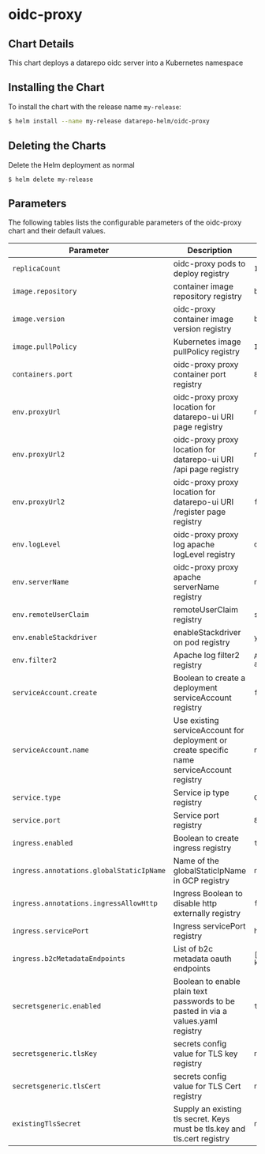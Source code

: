 # oidc-proxy

## Chart Details
This chart deploys a datarepo oidc server into a Kubernetes namespace

## Installing the Chart

To install the chart with the release name `my-release`:

```bash
$ helm install --name my-release datarepo-helm/oidc-proxy
```

## Deleting the Charts

Delete the Helm deployment as normal

```
$ helm delete my-release
```

## Parameters

The following tables lists the configurable parameters of the oidc-proxy chart and their default values.

|                   Parameter                   | Description                                                                                | Default                                                                                                                        |
|-----------------------------------------------|--------------------------------------------------------------------------------------------|--------------------------------------------------------------------------------------------------------------------------------|
| `replicaCount`                        | oidc-proxy pods to deploy registry                                                         | `1`                                                                                                                            |
| `image.repository`                        | container image repository registry                                                        | `broadinstitute/openidc-proxy`                                                                                                 |
| `image.version`                        | oidc-proxy container image version registry                                                | `bernick_tcell`                                                                                                                |
| `image.pullPolicy`                        | Kubernetes image pullPolicy registry                                                       | `IfNotPresent`                                                                                                                 |
| `containers.port`                        | oidc-proxy proxy container port registry                                                   | `80`                                                                                                                           |
| `env.proxyUrl`                        | oidc-proxy proxy location for datarepo-ui URI page registry                                | `nil`                                                                                                                          |
| `env.proxyUrl2`                        | oidc-proxy proxy location for datarepo-ui URI /api page registry                           | `nil`                                                                                                                          |
| `env.proxyUrl2`                        | oidc-proxy proxy location for datarepo-ui URI /register page registry                      | `false`                                                                                                                        |
| `env.logLevel`                        | oidc-proxy proxy log apache logLevel registry                                              | `debug`                                                                                                                        |
| `env.serverName`                        | oidc-proxy proxy apache serverName registry                                                | `nil`                                                                                                                          |
| `env.remoteUserClaim`                        | remoteUserClaim registry                                                                   | `sub`                                                                                                                          |
| `env.enableStackdriver`                        | enableStackdriver on pod registry                                                          | `yes`                                                                                                                          |
| `env.filter2`                        | Apache log filter2 registry                                                                | `AddOutputFilterByType DEFLATE application/json text/plain text/html application/javascript application/x-javascript`          |
| `serviceAccount.create`                        | Boolean to create a deployment serviceAccount registry                                     | `false`                                                                                                                        |
| `serviceAccount.name`                        | Use existing serviceAccount for deployment or create specific name serviceAccount registry | `nil`                                                                                                                          |
| `service.type`                        | Service ip type registry                                                                   | `ClusterIP`                                                                                                                    |
| `service.port`                        | Service port registry                                                                      | `80`                                                                                                                           |
| `ingress.enabled`                        | Boolean to create ingress registry                                                         | `true`                                                                                                                         |
| `ingress.annotations.globalStaticIpName`                        | Name of the globalStaticIpName in GCP registry                                             | `nil`                                                                                                                          |
| `ingress.annotations.ingressAllowHttp`                        | Ingress Boolean to disable http externally registry                                        | `false`                                                                                                                        |
| `ingress.servicePort`                        | Ingress servicePort registry                                                               | `http`                                                                                                                         |
| `ingress.b2cMetadataEndpoints`                        | List of b2c metadata oauth endpoints                                                       | `[https://terradevb2c.b2clogin.com/terradevb2c.onmicrosoft.com/B2C_1A_SIGNUP_SIGNIN/v2.0/.well-known/openid-configuration...]` |
| `secretsgeneric.enabled`                        | Boolean to enable plain text passwords to be pasted in via a values.yaml registry          | `true`                                                                                                                         |
| `secretsgeneric.tlsKey`                        | secrets config value for TLS key registry                                                  | `nil`                                                                                                                          |
| `secretsgeneric.tlsCert`                        | secrets config value for TLS Cert registry                                                 | `nil`                                                                                                                          |
| `existingTlsSecret`                        | Supply an existing tls secret. Keys must be tls.key and tls.cert registry                  | `nil`                                                                                                                          |
